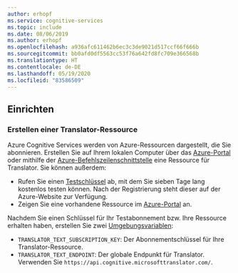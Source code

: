 ```yaml
---
author: erhopf
ms.service: cognitive-services
ms.topic: include
ms.date: 08/06/2019
ms.author: erhopf
ms.openlocfilehash: a936afc611462b6ec3c3de9021d517ccf66f666b
ms.sourcegitcommit: bb0afd0df5563cc53f76a642fd8fc709e366568b
ms.translationtype: HT
ms.contentlocale: de-DE
ms.lasthandoff: 05/19/2020
ms.locfileid: "83586509"
---
```

## <a name="set-up"></a>Einrichten

### <a name="create-a-translator-resource"></a>Erstellen einer Translator-Ressource

Azure Cognitive Services werden von Azure-Ressourcen dargestellt, die Sie abonnieren. Erstellen Sie auf Ihrem lokalen Computer über das [Azure-Portal](https://docs.microsoft.com/azure/cognitive-services/cognitive-services-apis-create-account) oder mithilfe der [Azure-Befehlszeilenschnittstelle](https://docs.microsoft.com/azure/cognitive-services/cognitive-services-apis-create-account-cli) eine Ressource für Translator. Sie können außerdem:

* Rufen Sie einen [Testschlüssel](https://azure.microsoft.com/try/cognitive-services) ab, mit dem Sie sieben Tage lang kostenlos testen können. Nach der Registrierung steht dieser auf der Azure-Website zur Verfügung.
* Zeigen Sie eine vorhandene Ressource im [Azure-Portal](https://portal.azure.com/) an.

Nachdem Sie einen Schlüssel für Ihr Testabonnement bzw. Ihre Ressource erhalten haben, erstellen Sie zwei [Umgebungsvariablen](https://docs.microsoft.com/azure/cognitive-services/cognitive-services-apis-create-account#configure-an-environment-variable-for-authentication):

* `TRANSLATOR_TEXT_SUBSCRIPTION_KEY`: Der Abonnementschlüssel für Ihre Translator-Ressource.
* `TRANSLATOR_TEXT_ENDPOINT`: Der globale Endpunkt für Translator. Verwenden Sie `https://api.cognitive.microsofttranslator.com/`.
